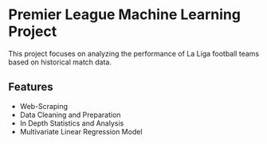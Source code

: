 # Premier League Machine Learning Project

This project focuses on analyzing the performance of La Liga football teams based on historical match data.

## Features
- Web-Scraping
- Data Cleaning and Preparation
- In Depth Statistics and Analysis
- Multivariate Linear Regression Model
